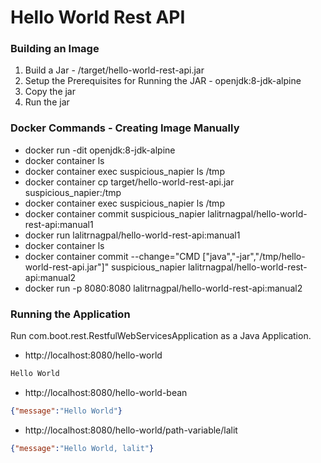 # Hello World Rest API

### Building an Image

1. Build a Jar - /target/hello-world-rest-api.jar
2. Setup the Prerequisites for Running the JAR - openjdk:8-jdk-alpine
3. Copy the jar
4. Run the jar

### Docker Commands - Creating Image Manually

- docker run -dit openjdk:8-jdk-alpine
- docker container ls
- docker container exec suspicious_napier ls /tmp
- docker container cp target/hello-world-rest-api.jar suspicious_napier:/tmp
- docker container exec suspicious_napier ls /tmp
- docker container commit suspicious_napier lalitrnagpal/hello-world-rest-api:manual1
- docker run lalitrnagpal/hello-world-rest-api:manual1
- docker container ls
- docker container commit --change="CMD [\"java\",\"-jar\",\"/tmp/hello-world-rest-api.jar\"]" suspicious_napier lalitrnagpal/hello-world-rest-api:manual2
- docker run -p 8080:8080 lalitrnagpal/hello-world-rest-api:manual2


### Running the Application

Run com.boot.rest.RestfulWebServicesApplication as a Java Application.

- http://localhost:8080/hello-world

```txt
Hello World
```

- http://localhost:8080/hello-world-bean

```json
{"message":"Hello World"}
```

- http://localhost:8080/hello-world/path-variable/lalit

```json
{"message":"Hello World, lalit"}
```

